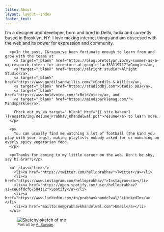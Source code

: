 ```yaml
---
title: About
layout: layout--index
footer_text: 
---
```


<section class="section about">
  <article>
      <p>I&rsquo;m a designer and developer, born and bred in Delhi, India and currently based in Brooklyn, NY. I love making internet things and am obseesed with the web and its power for expression and community.</p>

      <p>In the past, I&rsquo;ve been fortunate enough to learn from and grow with the teams at 
        <a target="_blank" href="https://blog.prototypr.io/my-summer-as-a-ux-research-intern-for-accenture-at-google-1ac353119717">Google</a>,
        <a target="_blank" href="https://alright.studio">Alright Studio</a>, 
        <a target="_blank" href="https://www.gordilsandwillis.com/">Gordils & Willis</a>, 
        <a target="_blank" href="https://studiodbj.com">Studio DBJ</a>,
        <a target="_blank" href="https://www.boldvoice.com/">BoldVoice</a>, and
        <a target="_blank" href="https://mindsparklemag.com/"> Mindsparkle</a>.

        Check out my <a target="_blank" href="{{ site.baseurl }}/assets/img/Resume_Prabhav_Khandelwal.pdf">resume</a> to learn more.
      </p>

      <p>
        You can usually find me watching a lot of football (the kind you play with your legs), making playlists nobody asked for or munching on overly spicy vegetarian food.
      </p>
  
      <p>Thanks for coming to my little corner on the web. Don't be shy, say hi &rarr;</p>
  
      <ul class="links">
        <li><a href="https://twitter.com/helloprabhav">Twitter</a></li>
        <li><a href="https://www.instagram.com/helloprabhav/">Instagram</a></li>
        <li><a href="https://open.spotify.com/user/helloprabhav?si=ce6efdcf67504112">Spotify</a></li>
        <li><a href="https://www.linkedin.com/in/prabhavkhandelwal/">LinkedIn</a></li>
        <li><a href="mailto:me@prabhavkhandelwal.com">Email</a></li>
      </ul>

  </article>

  <article class="spacer">
  </article>

  <figure>
    <img src="{{ site.baseurl }}/assets/img/cartoon.png" alt="Sketchy sketch of me">
    <figcaption>
      <small>
        Portrait by <a href="https://a-savage.com/">A. Savage</a>.
      </small>
    </figcaption>
  </figure>

</section>